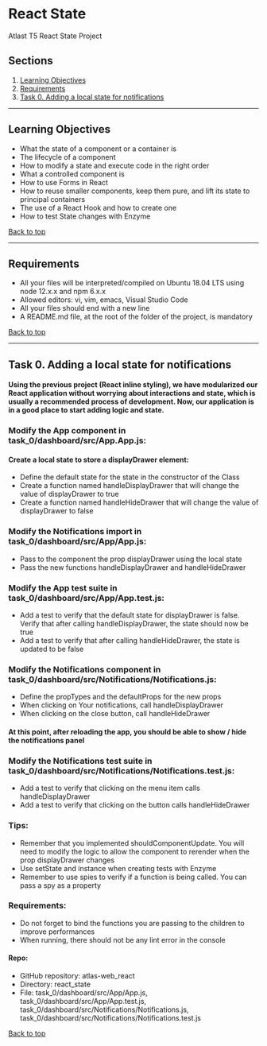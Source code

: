 # React State
Atlast T5 React State Project

## Sections
<a name="Sections"></a>
1. [Learning Objectives](#learningObjectives)
2. [Requirements](#requirements)
4. [Task 0. Adding a local state for notifications](#addingLocalStateNotifications)

__________________________________________________________________________________________________________________________________________
## Learning Objectives
<a name="learningObjectives"></a>
- What the state of a component or a container is
- The lifecycle of a component
- How to modify a state and execute code in the right order
- What a controlled component is
- How to use Forms in React
- How to reuse smaller components, keep them pure, and lift its state to principal containers
- The use of a React Hook and how to create one
- How to test State changes with Enzyme

[Back to top](#Sections)
__________________________________________________________________________________________________________________________________________
## Requirements
<a name="requirements"></a>
- All your files will be interpreted/compiled on Ubuntu 18.04 LTS using node 12.x.x and npm 6.x.x
- Allowed editors: vi, vim, emacs, Visual Studio Code
- All your files should end with a new line
- A README.md file, at the root of the folder of the project, is mandatory

[Back to top](#Sections)
__________________________________________________________________________________________________________________________________________
## Task 0. Adding a local state for notifications
<a name="addingLocalStateNotifications"></a>

#### Using the previous project (React inline styling), we have modularized our React application without worrying about interactions and state, which is usually a recommended process of development. Now, our application is in a good place to start adding logic and state.

### Modify the App component in task_0/dashboard/src/App.App.js:
#### Create a local state to store a displayDrawer element:
- Define the default state for the state in the constructor of the Class
- Create a function named handleDisplayDrawer that will change the value of displayDrawer to true
- Create a function named handleHideDrawer that will change the value of displayDrawer to false

### Modify the Notifications import in task_0/dashboard/src/App/App.js:
- Pass to the component the prop displayDrawer using the local state
- Pass the new functions handleDisplayDrawer and handleHideDrawer

### Modify the App test suite in task_0/dashboard/src/App/App.test.js:
- Add a test to verify that the default state for displayDrawer is false. Verify that after calling handleDisplayDrawer, the state should now be true
- Add a test to verify that after calling handleHideDrawer, the state is updated to be false

### Modify the Notifications component in task_0/dashboard/src/Notifications/Notifications.js:
- Define the propTypes and the defaultProps for the new props
- When clicking on Your notifications, call handleDisplayDrawer
- When clicking on the close button, call handleHideDrawer

#### At this point, after reloading the app, you should be able to show / hide the notifications panel
### Modify the Notifications test suite in task_0/dashboard/src/Notifications/Notifications.test.js:
- Add a test to verify that clicking on the menu item calls handleDisplayDrawer
- Add a test to verify that clicking on the button calls handleHideDrawer

### Tips:
- Remember that you implemented shouldComponentUpdate. You will need to modify the logic to allow the component to rerender when the prop displayDrawer changes
- Use setState and instance when creating tests with Enzyme
- Remember to use spies to verify if a function is being called. You can pass a spy as a property

### Requirements:
- Do not forget to bind the functions you are passing to the children to improve performances
- When running, there should not be any lint error in the console

#### Repo:
- GitHub repository: atlas-web_react
- Directory: react_state
- File: task_0/dashboard/src/App/App.js, task_0/dashboard/src/App/App.test.js, task_0/dashboard/src/Notifications/Notifications.js, task_0/dashboard/src/Notifications/Notifications.test.js

[Back to top](#Sections)

